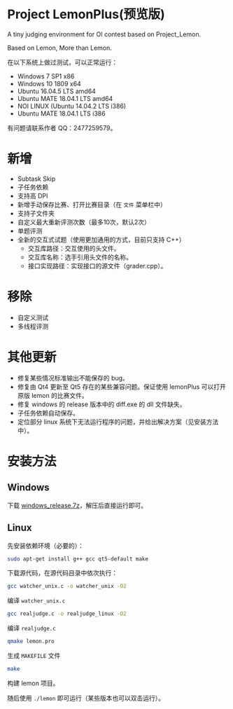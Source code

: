 # Project LemonPlus(预览版)
A tiny judging environment for OI contest based on Project_Lemon.

Based on Lemon, More than Lemon.



在以下系统上做过测试，可以正常运行：

- Windows 7 SP1 x86
- Windows 10 1809 x64
- Ubuntu 16.04.5 LTS amd64
- Ubuntu MATE 18.04.1 LTS amd64
- NOI LINUX (Ubuntu 14.04.2 LTS i386)
- Ubuntu MATE 18.04.1 LTS i386

有问题请联系作者 QQ：2477259579。

# 新增

- Subtask Skip
- 子任务依赖
- 支持高 DPI
- 新增手动保存比赛、打开比赛目录（在 `文件` 菜单栏中）
- 支持子文件夹
- 自定义最大重新评测次数（最多10次，默认2次）
- 单题评测
- 全新的交互式试题（使用更加通用的方式，目前只支持 C++）
  - 交互库路径：交互使用的头文件。
  - 交互库名称：选手引用头文件的名称。
  - 接口实现路径：实现接口的源文件（grader.cpp）。

# 移除

- 自定义测试
- 多线程评测

# 其他更新

- 修复某些情况标准输出不能保存的 bug。
- 修复由 Qt4 更新至 Qt5 存在的某些兼容问题。保证使用 lemonPlus 可以打开原版 lemon 的比赛文件。
- 修复 windows 的 release 版本中的 diff.exe 的 dll 文件缺失。
- 子任务依赖自动保存。
- 定位部分 linux 系统下无法运行程序的问题，并给出解决方案（见安装方法中）。

# 安装方法
## Windows
下载 [windows_release.7z](https://raw.githubusercontent.com/Dust1404/Project_LemonPlus/master/Release/windows_release.7z)，解压后直接运行即可。
## Linux

先安装依赖环境（必要的）：

```bash
sudo apt-get install g++ gcc qt5-default make
```

下载源代码，在源代码目录中依次执行：

```bash
gcc watcher_unix.c -o watcher_unix -O2
```

编译 `watcher_unix.c`

```bash
gcc realjudge.c -o realjudge_linux -O2
```
编译 `realjudge.c`

```bash
qmake lemon.pro
```
生成 `MAKEFILE` 文件

```bash
make
```

构建 lemon 项目。

随后使用 `./lemon` 即可运行（某些版本也可以双击运行）。
